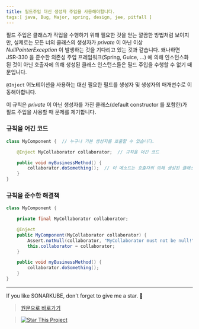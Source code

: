 ```yaml
---
title: 필드주입 대신 생성자 주입을 사용해야합니다.
tags:[ java, Bug, Major, spring, design, jee, pitfall ]
---
```


필드 주입은 클래스가 작업을 수행하기 위해 필요한 것을 얻는 깔끔한 방법처럼 보이지만, 실제로는 모든 너의 클래스의 생성자가 _private_ 이 아닌 이상 _NullPointerException_ 이 발생하는 것을 기다리고 있는 것과 같습니다.
왜나하면 JSR-330 을 준수한 의존성 주입 프레임워크(Spring, Guice, ...) 에 의해 인스턴스화된 것이 아닌 호출자에 의해 생성된 클래스 인스턴스들은 필드 주입을 수행할 수 없기 때문입니다.

`@Inject` 어노테이션을 사용하는 대신 필요한 필드를 생성자 및 생성자의 매개변수로 이동해야합니다.

이 규칙은 _private_ 이 아닌 생성자를 가진 클래스(default constructor 를 포함한)가 필드 주입을 사용할 때 문제를 제기합니다.

### 규칙을 어긴 코드

```java
class MyComponent {  // 누구나 기본 생성자를 호출할 수 있습니다.

    @Inject MyCollaborator collaborator;  // 규칙을 어긴 코드

    public void myBusinessMethod() {
        collaborator.doSomething();  // 이 메소드는 호출자의 의해 생성된 클래스에서 실패합니다.
    }
}
```

### 규칙을 준수한 해결책

```java
class MyComponent {

    private final MyCollaborator collaborator;

    @Inject
    public MyComponent(MyCollaborator collaborator) {
        Assert.notNull(collaborator, "MyCollaborator must not be null!");
        this.collaborator = collaborator;
    }

    public void myBusinessMethod() {
        collaborator.doSomething();
    }
}
```

---

If you like SONARKUBE, don't forget to give me a star. :star2:

> [원문으로 바로가기](https://rules.sonarsource.com/java/tag/spring/RSPEC-3306)

> [![Star This Project](https://img.shields.io/github/stars/kantabile/sonarkube.svg?label=Stars&style=social)](https://github.com/kantabile/sonarkube)
